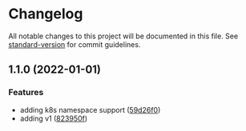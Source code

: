 # Changelog

All notable changes to this project will be documented in this file. See [standard-version](https://github.com/conventional-changelog/standard-version) for commit guidelines.

## 1.1.0 (2022-01-01)


### Features

* adding k8s namespace support ([59d26f0](https://github.com/ContApp-Digital/do-deploy-action/commit/59d26f04fcf5fad99bfe5e66047d34dcc9bf5b1c))
* adding v1 ([823950f](https://github.com/ContApp-Digital/do-deploy-action/commit/823950feb10752c316822c72691ebb02404b6d10))
